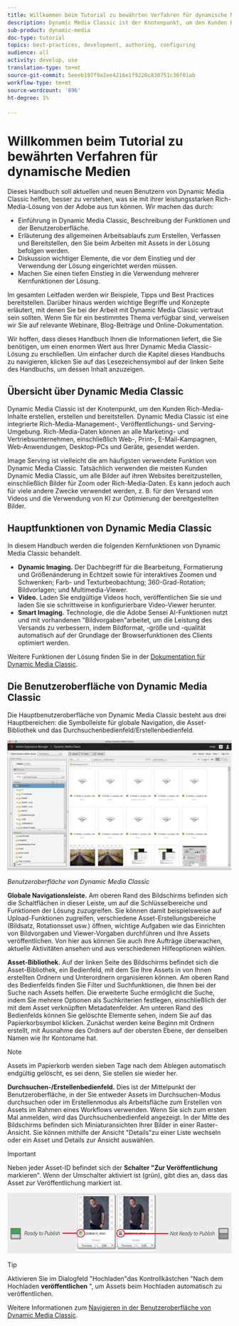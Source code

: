 ```yaml
---
title: Willkommen beim Tutorial zu bewährten Verfahren für dynamische Medien
description: Dynamic Media Classic ist der Knotenpunkt, um den Kunden Rich-Media-Inhalte erstellen, erstellen und bereitstellen. Dieses Tutorial zu Best Practices wurde erstellt, um aktuellen und neuen Benutzern von Dynamic Media Classic zu helfen, besser zu verstehen, was sie mit dieser leistungsstarken Rich-Media-Lösung von der Adobe aus tun können. In diesem Teil des Tutorials erfahren Sie, was Dynamic Media Classic ist, und erhalten einen kurzen Überblick über die wichtigsten Funktionen und die Benutzeroberfläche.
sub-product: dynamic-media
doc-type: tutorial
topics: best-practices, development, authoring, configuring
audience: all
activity: develop, use
translation-type: tm+mt
source-git-commit: 5eeeb197f9a2ee4216e1f9220c830751c36f01ab
workflow-type: tm+mt
source-wordcount: '896'
ht-degree: 1%

---
```



# Willkommen beim Tutorial zu bewährten Verfahren für dynamische Medien

Dieses Handbuch soll aktuellen und neuen Benutzern von Dynamic Media Classic helfen, besser zu verstehen, was sie mit ihrer leistungsstarken Rich-Media-Lösung von der Adobe aus tun können. Wir machen das durch:

- Einführung in Dynamic Media Classic, Beschreibung der Funktionen und der Benutzeroberfläche.
- Erläuterung des allgemeinen Arbeitsablaufs zum Erstellen, Verfassen und Bereitstellen, den Sie beim Arbeiten mit Assets in der Lösung befolgen werden.
- Diskussion wichtiger Elemente, die vor dem Einstieg und der Verwendung der Lösung eingerichtet werden müssen.
- Machen Sie einen tiefen Einstieg in die Verwendung mehrerer Kernfunktionen der Lösung.

Im gesamten Leitfaden werden wir Beispiele, Tipps und Best Practices bereitstellen. Darüber hinaus werden wichtige Begriffe und Konzepte erläutert, mit denen Sie bei der Arbeit mit Dynamic Media Classic vertraut sein sollten. Wenn Sie für ein bestimmtes Thema verfügbar sind, verweisen wir Sie auf relevante Webinare, Blog-Beiträge und Online-Dokumentation.

Wir hoffen, dass dieses Handbuch Ihnen die Informationen liefert, die Sie benötigen, um einen enormen Wert aus Ihrer Dynamic Media Classic-Lösung zu erschließen. Um einfacher durch die Kapitel dieses Handbuchs zu navigieren, klicken Sie auf das Lesezeichensymbol auf der linken Seite des Handbuchs, um dessen Inhalt anzuzeigen.

## Übersicht über Dynamic Media Classic

Dynamic Media Classic ist der Knotenpunkt, um den Kunden Rich-Media-Inhalte erstellen, erstellen und bereitstellen. Dynamic Media Classic ist eine integrierte Rich-Media-Management-, Veröffentlichungs- und Serving-Umgebung. Rich-Media-Daten können an alle Marketing- und Vertriebsunternehmen, einschließlich Web-, Print-, E-Mail-Kampagnen, Web-Anwendungen, Desktop-PCs und Geräte, gesendet werden.

Image Serving ist vielleicht die am häufigsten verwendete Funktion von Dynamic Media Classic. Tatsächlich verwenden die meisten Kunden Dynamic Media Classic, um alle Bilder auf ihren Websites bereitzustellen, einschließlich Bilder für Zoom oder Rich-Media-Daten. Es kann jedoch auch für viele andere Zwecke verwendet werden, z. B. für den Versand von Videos und die Verwendung von KI zur Optimierung der bereitgestellten Bilder.

## Hauptfunktionen von Dynamic Media Classic

In diesem Handbuch werden die folgenden Kernfunktionen von Dynamic Media Classic behandelt.

- **Dynamic Imaging.** Der Dachbegriff für die Bearbeitung, Formatierung und Größenänderung in Echtzeit sowie für interaktives Zoomen und Schwenken; Farb- und Texturbeobachtung; 360-Grad-Rotation; Bildvorlagen; und Multimedia-Viewer.
- **Video.** Laden Sie endgültige Videos hoch, veröffentlichen Sie sie und laden Sie sie schrittweise in konfigurierbare Video-Viewer herunter.
- **Smart Imaging.** Technologie, die die Adobe Sensei AI-Funktionen nutzt und mit vorhandenen &quot;Bildvorgaben&quot;arbeitet, um die Leistung des Versands zu verbessern, indem Bildformat, -größe und -qualität automatisch auf der Grundlage der Browserfunktionen des Clients optimiert werden.

Weitere Funktionen der Lösung finden Sie in der [Dokumentation für Dynamic Media Classic](https://docs.adobe.com/content/help/en/dynamic-media-classic/using/intro/introduction.html).

## Die Benutzeroberfläche von Dynamic Media Classic

Die Hauptbenutzeroberfläche von Dynamic Media Classic besteht aus drei Hauptbereichen: die Symbolleiste für globale Navigation, die Asset-Bibliothek und das Durchsuchenbedienfeld/Erstellenbedienfeld.

![image](assets/overview/overview-dmc-ui-ew.png)

_Benutzeroberfläche von Dynamic Media Classic_

**Globale Navigationsleiste.** Am oberen Rand des Bildschirms befinden sich die Schaltflächen in dieser Leiste, um auf die Schlüsselbereiche und Funktionen der Lösung zuzugreifen. Sie können damit beispielsweise auf Upload-Funktionen zugreifen, verschiedene Asset-Erstellungsbereiche (Bildsatz, Rotationsset usw.) öffnen, wichtige Aufgaben wie das Einrichten von Bildvorgaben und Viewer-Vorgaben durchführen und Ihre Assets veröffentlichen. Von hier aus können Sie auch Ihre Aufträge überwachen, aktuelle Aktivitäten ansehen und aus verschiedenen Hilfeoptionen wählen.

**Asset-Bibliothek.** Auf der linken Seite des Bildschirms befindet sich die Asset-Bibliothek, ein Bedienfeld, mit dem Sie Ihre Assets in von Ihnen erstellten Ordnern und Unterordnern organisieren können. Am oberen Rand des Bedienfelds finden Sie Filter und Suchfunktionen, die Ihnen bei der Suche nach Assets helfen. Die erweiterte Suche ermöglicht die Suche, indem Sie mehrere Optionen als Suchkriterien festlegen, einschließlich der mit dem Asset verknüpften Metadatenfelder. Am unteren Rand des Bedienfelds können Sie gelöschte Elemente sehen, indem Sie auf das Papierkorbsymbol klicken. Zunächst werden keine Beginn mit Ordnern erstellt, mit Ausnahme des Ordners auf der obersten Ebene, der denselben Namen wie Ihr Kontoname hat.

>[!NOTE]
>
>Assets im Papierkorb werden sieben Tage nach dem Ablegen automatisch endgültig gelöscht, es sei denn, Sie stellen sie wieder her.

**Durchsuchen-/Erstellenbedienfeld.** Dies ist der Mittelpunkt der Benutzeroberfläche, in der Sie entweder Assets im Durchsuchen-Modus durchsuchen oder im Erstellenmodus als Arbeitsfläche zum Erstellen von Assets im Rahmen eines Workflows verwenden. Wenn Sie sich zum ersten Mal anmelden, wird das Durchsuchenbedienfeld angezeigt. In der Mitte des Bildschirms befinden sich Miniaturansichten Ihrer Bilder in einer Raster-Ansicht. Sie können mithilfe der Ansicht &quot;Details&quot;zu einer Liste wechseln oder ein Asset und Details zur Ansicht auswählen.

>[!IMPORTANT]
>
>Neben jeder Asset-ID befindet sich der **Schalter &quot;Zur Veröffentlichung** markieren&quot;. Wenn der Umschalter aktiviert ist (grün), gibt dies an, dass das Asset zur Veröffentlichung markiert ist.

![image](assets/overview/overview-mark-for-publish.png)

>[!TIP]
>
>Aktivieren Sie im Dialogfeld &quot;Hochladen&quot;das Kontrollkästchen &quot;Nach dem Hochladen **veröffentlichen** &quot;, um Assets beim Hochladen automatisch zu veröffentlichen.

Weitere Informationen zum [Navigieren in der Benutzeroberfläche von Dynamic Media Classic](https://docs.adobe.com/content/help/en/dynamic-media-classic/using/getting-started/navigation-basics.html).
